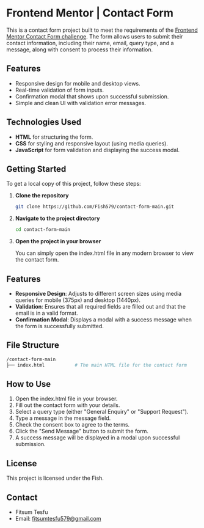 # Frontend Mentor | Contact Form

This is a contact form project built to meet the requirements of the [Frontend Mentor Contact Form challenge](https://www.frontendmentor.io/challenges/contact-form-uk3p7yY4G). The form allows users to submit their contact information, including their name, email, query type, and a message, along with consent to process their information.

## Features

- Responsive design for mobile and desktop views.
- Real-time validation of form inputs.
- Confirmation modal that shows upon successful submission.
- Simple and clean UI with validation error messages.

## Technologies Used

- **HTML** for structuring the form.
- **CSS** for styling and responsive layout (using media queries).
- **JavaScript** for form validation and displaying the success modal.

## Getting Started

To get a local copy of this project, follow these steps:

1. **Clone the repository**

   ```bash
   git clone https://github.com/Fish579/contact-form-main.git
   ```
2. **Navigate to the project directory**
   ```bash
   cd contact-form-main
   ```
3. **Open the project in your browser**

   You can simply open the index.html file in any modern browser to view the contact form.

## Features


- **Responsive Design**: Adjusts to different screen sizes using media queries for mobile (375px) and desktop (1440px).
- **Validation**: Ensures that all required fields are filled out and that the email is in a valid format.
- **Confirmation Modal**: Displays a modal with a success message when the form is successfully submitted.

## File Structure
```bash
/contact-form-main
├── index.html           # The main HTML file for the contact form
```

## How to Use
   1. Open the index.html file in your browser.
   2. Fill out the contact form with your details.
   3. Select a query type (either "General Enquiry" or "Support Request").
   4. Type a message in the message field.
   5. Check the consent box to agree to the terms.
   6. Click the "Send Message" button to submit the form.
   7. A success message will be displayed in a modal upon successful submission.
## License
   This project is licensed under the Fish.

## Contact
   - Fitsum Tesfu
   - Email: fitsumtesfu579@gmail.com

